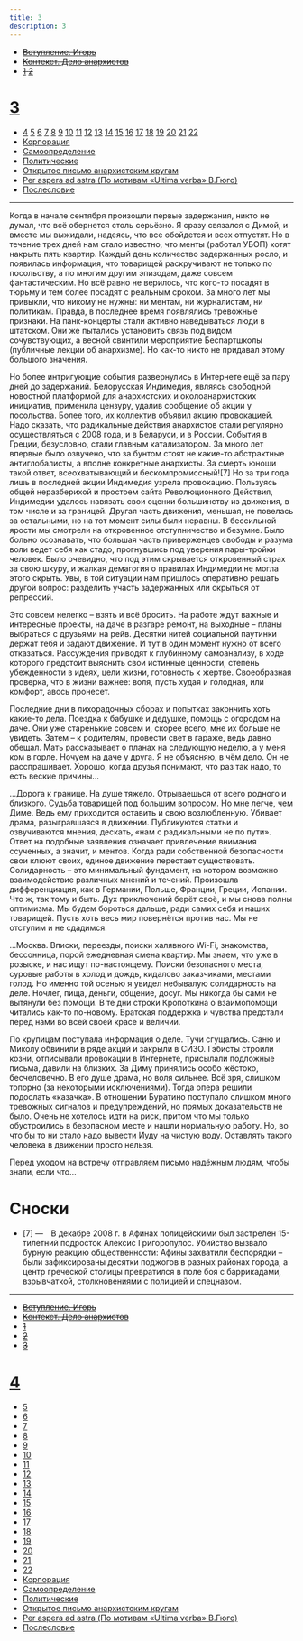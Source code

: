 ```yaml
---
title: 3
description: 3
---
```


- ~~[Вступление. Игорь](./1.md)~~
- ~~[Контекст. Дело анархистов](./2.md)~~
- ~~[1](./3.md)  [2](./4.md)~~
# [3](./5.md)  
- [4](./6.md)  [5](./7.md)  [6](./8.md)  [7](./9.md)  [8](./10.md)  [9](./11.md)  [10](./12.md)  [11](./13.md)  [12](./14.md)  [13](./15.md)  [14](./16.md)  [15](./17.md)  [16](./18.md)  [17](./19.md)  [18](./20.md)  [19](./21.md)  [20](./22.md)  [21](./23.md)  [22](./24.md)
- [Корпорация](./25.md)
- [Самоопределение](./26.md)
- [Политические](./27.md)
- [Открытое письмо анархистским кругам](./28.md)
- [Per aspera ad astra (По мотивам «Ultima verba» В.Гюго)](./29.md)
- [Послесловие](./30.md)

---

Когда в начале сентября произошли первые задержания, никто не думал, что всё обернется столь серьёзно. Я сразу связался с Димой, и вместе мы выжидали, надеясь, что все обойдется и всех отпустят. Но в течение трех дней нам стало известно, что менты (работал УБОП) хотят накрыть пять квартир. Каждый день количество задержанных росло, и появилась информация, что товарищей раскручивают не только по посольству, а по многим другим эпизодам, даже совсем фантастическим. Но всё равно не верилось, что кого-то посадят в тюрьму и тем более посадят с реальным сроком. За много лет мы привыкли, что никому не нужны: ни ментам, ни журналистам, ни политикам. Правда, в последнее время появлялись тревожные признаки. На панк-концерты стали активно наведываться люди в штатском. Они же пытались установить связь под видом сочувствующих, а весной свинтили мероприятие Беспартшколы (публичные лекции об анархизме). Но как-то никто не придавал этому большого значения.

Но более интригующие события развернулись в Интернете ещё за пару дней до задержаний. Белорусская Индимедия, являясь свободной новостной платформой для анархистских и околоанархистских инициатив, применила цензуру, удалив сообщение об акции у посольства. Более того, их коллектив объявил акцию провокацией. Надо сказать, что радикальные действия анархистов стали регулярно осуществляться с 2008 года, и в Беларуси, и в России. События в Греции, безусловно, стали главным катализатором. За много лет впервые было озвучено, что за бунтом стоят не какие-то абстрактные антиглобалисты, а вполне конкретные анархисты. За смерть юноши такой ответ, всеохватывающий и бескомпромиссный![7] Но за три года лишь в последней акции Индимедия узрела провокацию. Пользуясь общей неразберихой и простоем сайта Революционного Действия, Индимедии удалось навязать свои оценки большинству из движения, в том числе и за границей. Другая часть движения, меньшая, не повелась за остальными, но на тот момент силы были неравны. В бессильной ярости мы смотрели на откровенное отступничество и безумие. Было больно осознавать, что большая часть приверженцев свободы и разума воли ведет себя как стадо, прогнувшись под уверения пары-тройки человек. Было очевидно, что под этим скрывается откровенный страх за свою шкуру, и жалкая демагогия о правилах Индимедии не могла этого скрыть. Увы, в той ситуации нам пришлось оперативно решать другой вопрос: разделить участь задержанных или скрыться от репрессий.

Это совсем нелегко – взять и всё бросить. На работе ждут важные и интересные проекты, на даче в разгаре ремонт, на выходные – планы выбраться с друзьями на рейв. Десятки нитей социальной паутинки держат тебя и задают движение. И тут в один момент нужно от всего отказаться. Рассуждения приводят к глубинному самоанализу, в ходе которого предстоит выяснить свои истинные ценности, степень убежденности в идеях, цели жизни, готовность к жертве. Своеобразная проверка, что в жизни важнее: воля, пусть худая и голодная, или комфорт, авось пронесет.

Последние дни в лихорадочных сборах и попытках закончить хоть какие-то дела. Поездка к бабушке и дедушке, помощь с огородом на даче. Они уже старенькие совсем и, скорее всего, мне их больше не увидеть. Затем – к родителям, провести свет в гараже, ведь давно обещал. Мать рассказывает о планах на следующую неделю, а у меня ком в горле. Ночуем на даче у друга. Я не объясняю, в чём дело. Он не расспрашивает. Хорошо, когда друзья понимают, что раз так надо, то есть веские причины…

…Дорога к границе. На душе тяжело. Отрываешься от всего родного и близкого. Судьба товарищей под большим вопросом. Но мне легче, чем Диме. Ведь ему приходится оставить и свою возлюбленную. Убивает драма, разыгравшаяся в движении. Публикуются статьи и озвучиваются мнения, дескать, «нам с радикальными не по пути». Ответ на подобные заявления означает привлечение внимания ссученных, а значит, и ментов. Когда ради собственной безопасности свои клюют своих, единое движение перестает существовать. Солидарность – это минимальный фундамент, на котором возможно взаимодействие различных мнений и течений. Произошла дифференциация, как в Германии, Польше, Франции, Греции, Испании. Что ж, так тому и быть. Дух приключений берёт своё, и мы снова полны оптимизма. Мы будем бороться дальше, ради самих себя и наших товарищей. Пусть хоть весь мир повернётся против нас. Мы не отступим и не сдадимся.

…Москва. Вписки, переезды, поиски халявного Wi-Fi, знакомства, бессонница, порой ежедневная смена квартир. Мы знаем, что уже в розыске, и нас ищут по-настоящему. Поиски безопасного места, суровые работы в холод и дождь, кидалово заказчиками, местами голод. Но именно той осенью я увидел небывалую солидарность на деле. Ночлег, пища, деньги, общение, досуг. Мы никогда бы сами не вытянули без помощи. В те дни строки Кропоткина о взаимопомощи читались как-то по-новому. Братская поддержка и чувства предстали перед нами во всей своей красе и величии.

По крупицам поступала информация о деле. Тучи сгущались. Саню и Миколу обвинили в ряде акций и закрыли в СИЗО. Гэбисты строили козни, отписывали провокации в Интернете, присылали подложные письма, давили на близких. За Диму принялись особо жёстоко, бесчеловечно. В его душе драма, но воля сильнее. Всё зря, слишком топорно (за некоторыми исключениями). Тогда опера решили подослать «казачка». В отношении Буратино поступало слишком много тревожных сигналов и предупреждений, но прямых доказательств не было. Очень не хотелось идти на риск, притом что мы только обустроились в безопасном месте и нашли нормальную работу. Но, во что бы то ни стало надо вывести Иуду на чистую воду. Оставлять такого человека в движении просто нельзя.

Перед уходом на встречу отправляем письмо надёжным людям, чтобы знали, если что…


# Cноски

- [7] — В декабре 2008 г. в Афинах полицейскими был застрелен 15-тилетний подросток Алексис Григоропулос. Убийство вызвало бурную реакцию общественности: Афины захватили беспорядки – были зафиксированы десятки поджогов в разных районах города, а центр греческой столицы превратился в поле боя с баррикадами, взрывчаткой, столкновениями с полицией и спецназом.



---

- ~~[Вступление. Игорь](./1.md)~~
- ~~[Контекст. Дело анархистов](./2.md)~~
- ~~[1](./3.md)~~
- ~~[2](./4.md)~~
- ~~[3](./5.md)~~
# [4](./6.md)
- [5](./7.md)
- [6](./8.md)
- [7](./9.md)
- [8](./10.md)
- [9](./11.md)
- [10](./12.md)
- [11](./13.md)
- [12](./14.md)
- [13](./15.md)
- [14](./16.md)
- [15](./17.md)
- [16](./18.md)
- [17](./19.md)
- [18](./20.md)
- [19](./21.md)
- [20](./22.md)
- [21](./23.md)
- [22](./24.md)
- [Корпорация](./25.md)
- [Самоопределение](./26.md)
- [Политические](./27.md)
- [Открытое письмо анархистским кругам](./28.md)
- [Per aspera ad astra (По мотивам «Ultima verba» В.Гюго)](./29.md)
- [Послесловие](./30.md)
